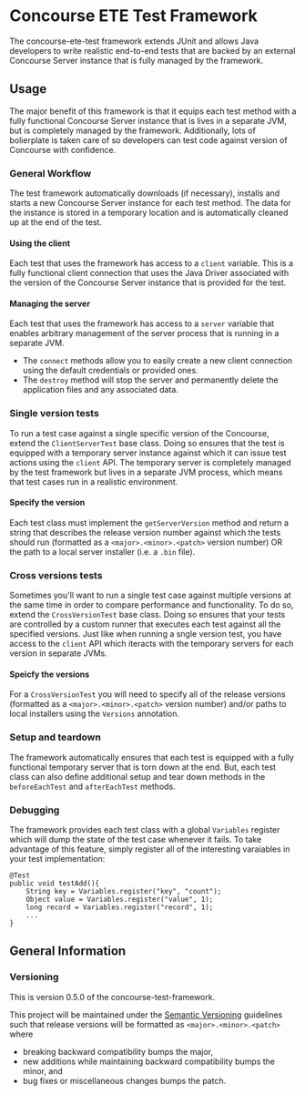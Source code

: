 Concourse ETE Test Framework
============================

The concourse-ete-test framework extends JUnit and allows Java developers to write realistic end-to-end tests that are backed by an external Concourse Server instance that is fully managed by the framework.

## Usage
The major benefit of this framework is that it equips each test method with a fully functional Concourse Server instance that is lives in a separate JVM, but is completely managed by the framework. Additionally, lots of bolierplate is taken care of so developers can test code against version of Concourse with confidence.

### General Workflow
The test framework automatically downloads (if necessary), installs and starts a new Concourse Server instance for each test method. The data for the instance is stored in a temporary location and is automatically cleaned up at the end of the test.

#### Using the client
Each test that uses the framework has access to a `client` variable. This is a fully functional client connection that uses the Java Driver associated with the version of the Concourse Server instance that is provided for the test.

#### Managing the server
Each test that uses the framework has access to a `server` variable that enables arbitrary management of the server process that is running in a separate JVM.
* The `connect` methods allow you to easily create a new client connection using the default credentials or provided ones.
* The `destroy` method will stop the server and permanently delete the application files and any associated data.

### Single version tests
To run a test case against a single specific version of the Concourse, extend the `ClientServerTest` base class. Doing so ensures that the test is equipped with a temporary server instance against which it can issue test actions using the `client` API. The temporary server is completely managed by the test framework but lives in a separate JVM process, which means that test cases run in a realistic environment.

#### Specify the version
Each test class must implement the `getServerVersion` method and return a string that describes the release version number against which the tests should run (formatted as a `<major>.<minor>.<patch>` version number) OR the path to a local server installer (i.e. a `.bin` file).

### Cross versions tests
Sometimes you'll want to run a single test case against multiple versions at the same time in order to compare performance and functionality. To do so, extend the `CrossVersionTest` base class. Doing so ensures that your tests are controlled by a custom runner that executes each test against all the specified versions. Just like when running a sngle version test, you have access to the `client` API which iteracts with the temporary servers for each version in separate JVMs.

#### Speicfy the versions
For a `CrossVersionTest` you will need to specify all of the release versions (formatted as a `<major>.<minor>.<patch>` version number) and/or paths to local installers using the `Versions` annotation.

### Setup and teardown
The framework automatically ensures that each test is equipped with a fully functional temporary server that is torn down at the end. But, each test class can also define additional setup and tear down methods in the `beforeEachTest` and `afterEachTest` methods.

### Debugging
The framework provides each test class with a global `Variables` register which will dump the state of the test case whenever it fails. To take advantage of this feature, simply register all of the interesting varaiables in your test implementation:

	@Test
	public void testAdd(){
		String key = Variables.register("key", "count");
		Object value = Variables.register("value", 1);
		long record = Variables.register("record", 1);
		...
	}

## General Information

### Versioning

This is version 0.5.0 of the concourse-test-framework.

This project will be maintained under the [Semantic Versioning](http://semver.org)
guidelines such that release versions will be formatted as `<major>.<minor>.<patch>`
where

* breaking backward compatibility bumps the major,
* new additions while maintaining backward compatibility bumps the minor, and
* bug fixes or miscellaneous changes bumps the patch.
